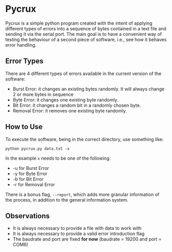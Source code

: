 
# Pycrux

Pycrux is a simple python program created with the intent of applying different types of errors into a sequence of bytes contained in a text file and sending it via the serial port. The main goal is to have a convenient way of testing the behaviour of a second piece of software, i.e., see how it behaves error handling.

## Error Types

There are 4 different types of errors available in the current version of the software:

- Burst Error: it changes an existing bytes randomly. It will always change 2 or more bytes in sequence
- Byte Error: it changes one existing byte randomly.
- Bit Error: it changes a random bit in a randomly chosen byte.
- Removal Error: it removes one existing byte randomly.

## How to Use

To execute the software, being in the correct directory, use something like:

``` python pycrux.py data.txt -x ```

In the example `x` needs to be one of the following:

- -u for Burst Error
- -y for Byte Error
- -b for Bit Error
- -r for Removal Error

There is a bonus flag, `--report`, which adds more granular information of the process, in addition to the general information system.

## Observations

- It is always necessary to provide a file with data to work with
- It is always necessary to provide a valid error introduction flag
- The baudrate and port are fixed **for now** (baudrate = 19200 and port = COM6)
